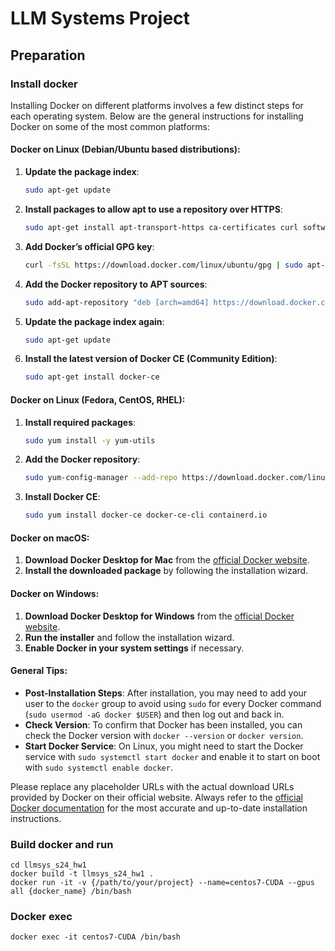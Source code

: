 # LLM Systems Project

## Preparation
### Install docker

Installing Docker on different platforms involves a few distinct steps for each operating system. Below are the general instructions for installing Docker on some of the most common platforms:

#### Docker on Linux (Debian/Ubuntu based distributions):
1. **Update the package index**:
   ```sh
   sudo apt-get update
   ```

2. **Install packages to allow apt to use a repository over HTTPS**:
   ```sh
   sudo apt-get install apt-transport-https ca-certificates curl software-properties-common
   ```

3. **Add Docker’s official GPG key**:
   ```sh
   curl -fsSL https://download.docker.com/linux/ubuntu/gpg | sudo apt-key add -
   ```

4. **Add the Docker repository to APT sources**:
   ```sh
   sudo add-apt-repository "deb [arch=amd64] https://download.docker.com/linux/ubuntu $(lsb_release -cs) stable"
   ```

5. **Update the package index again**:
   ```sh
   sudo apt-get update
   ```

6. **Install the latest version of Docker CE (Community Edition)**:
   ```sh
   sudo apt-get install docker-ce
   ```

#### Docker on Linux (Fedora, CentOS, RHEL):
1. **Install required packages**:
   ```sh
   sudo yum install -y yum-utils
   ```

2. **Add the Docker repository**:
   ```sh
   sudo yum-config-manager --add-repo https://download.docker.com/linux/fedora/docker-ce.repo
   ```

3. **Install Docker CE**:
   ```sh
   sudo yum install docker-ce docker-ce-cli containerd.io
   ```

#### Docker on macOS:
1. **Download Docker Desktop for Mac** from the [official Docker website](https://www.docker.com/products/docker-desktop).
2. **Install the downloaded package** by following the installation wizard.

#### Docker on Windows:
1. **Download Docker Desktop for Windows** from the [official Docker website](https://www.docker.com/products/docker-desktop).
2. **Run the installer** and follow the installation wizard.
3. **Enable Docker in your system settings** if necessary.

#### General Tips:
- **Post-Installation Steps**: After installation, you may need to add your user to the `docker` group to avoid using `sudo` for every Docker command (`sudo usermod -aG docker $USER`) and then log out and back in.
- **Check Version**: To confirm that Docker has been installed, you can check the Docker version with `docker --version` or `docker version`.
- **Start Docker Service**: On Linux, you might need to start the Docker service with `sudo systemctl start docker` and enable it to start on boot with `sudo systemctl enable docker`.

Please replace any placeholder URLs with the actual download URLs provided by Docker on their official website. Always refer to the [official Docker documentation](https://docs.docker.com/get-docker/) for the most accurate and up-to-date installation instructions.


### Build docker and run
```
cd llmsys_s24_hw1
docker build -t llmsys_s24_hw1 .
docker run -it -v {/path/to/your/project} --name=centos7-CUDA --gpus all {docker_name} /bin/bash

```

### Docker exec

```
docker exec -it centos7-CUDA /bin/bash

```


